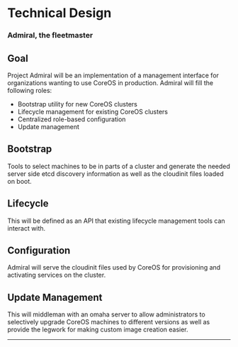 Technical Design
================

### Admiral, the fleetmaster

Goal
----

Project Admiral will be an implementation of a management interface for 
organizations wanting to use CoreOS in production. Admiral will fill the 
following roles:

- Bootstrap utility for new CoreOS clusters
- Lifecycle management for existing CoreOS clusters
- Centralized role-based configuration
- Update management

Bootstrap
---------

Tools to select machines to be in parts of a cluster and generate the needed 
server side etcd discovery information as well as the cloudinit files loaded 
on boot.

Lifecycle
---------

This will be defined as an API that existing lifecycle management tools can 
interact with.

Configuration
-------------

Admiral will serve the cloudinit files used by CoreOS for provisioning and 
activating services on the cluster.

Update Management
-----------------

This will middleman with an omaha server to allow administrators to 
selectively upgrade CoreOS machines to different versions as well as provide 
the legwork for making custom image creation easier.

---


